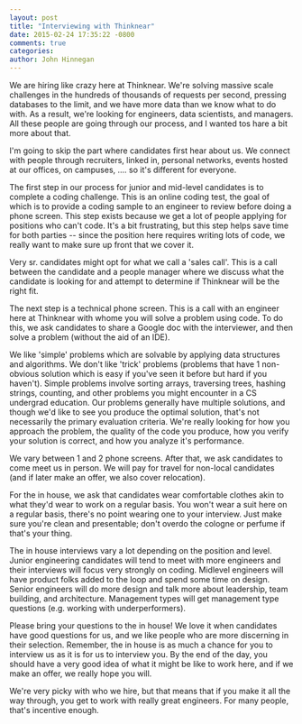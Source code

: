 ```yaml
---
layout: post
title: "Interviewing with Thinknear"
date: 2015-02-24 17:35:22 -0800
comments: true
categories: 
author: John Hinnegan
---
```



We are hiring like crazy here at Thinknear. 
We're solving massive scale challenges in the hundreds of thousands of requests per second, pressing databases to the limit, and we have more data than we know what to do with. 
As a result, we're looking for engineers, data scientists, and managers. 
All these people are going through our process, and I wanted tos hare a bit more about that.

I'm going to skip the part where candidates first hear about us. 
We connect with people through recruiters, linked in, personal networks, events hosted at our offices, on campuses, .... so it's different for everyone.

The first step in our process for junior and mid-level candidates is to complete a coding challenge. 
This is an online coding test, the goal of which is to provide a coding sample to an engineer to review before doing a phone screen.
This step exists because we get a lot of people applying for positions who can't code.
It's a bit frustrating, but this step helps save time for both parties -- since the position here requires writing lots of code, we really want to make sure up front that we cover it.

Very sr. candidates might opt for what we call a 'sales call'.
This is a call between the candidate and a people manager where we discuss what the candidate is looking for and attempt to determine if Thinknear will be the right fit. 

The next step is a technical phone screen. 
This is a call with an engineer here at Thinknear with whome you will solve a problem using code. 
To do this, we ask candidates to share a Google doc with the interviewer, and then solve a problem (without the aid of an IDE).

We like 'simple' problems which are solvable by applying data structures and algorithms.
We don't like 'trick' problems (problems that have 1 non-obvious solution which is easy if you've seen it before but hard if you haven't). 
Simple problems involve sorting arrays, traversing trees, hashing strings, counting, and other problems you might encounter in a CS undergrad education.
Our problems generally have multiple solutions, and though we'd like to see you produce the optimal solution, that's not necessarily the primary evaluation criteria.
We're really looking for how you approach the problem, the quality of the code you produce, how you verify your solution is correct, and how you analyze it's performance.

We vary between 1 and 2 phone screens. 
After that, we ask candidates to come meet us in person. 
We will pay for travel for non-local candidates (and if later make an offer, we also cover relocation).

For the in house, we ask that candidates wear comfortable clothes akin to what they'd wear to work on a regular basis.
You won't wear a suit here on a regular basis, there's no point wearing one to your interview.
Just make sure you're clean and presentable; don't overdo the cologne or perfume if that's your thing. 

The in house interviews vary a lot depending on the position and level. 
Junior engineering candidates will tend to meet with more engineers and their interviews will focus very strongly on coding.
Midlevel engineers will have product folks added to the loop and spend some time on design.
Senior engineers will do more design and talk more about leadership, team building, and architecture.
Management types will get management type questions (e.g. working with underperformers).

Please bring your questions to the in house! 
We love it when candidates have good questions for us, and we like people who are more discerning in their selection.
Remember, the in house is as much a chance for you to interview us as it is for us to interview you. 
By the end of the day, you should have a very good idea of what it might be like to work here, and if we make an offer, we really hope you will.

We're very picky with who we hire, but that means that if you make it all the way through, you get to work with really great engineers. 
For many people, that's incentive enough. 


